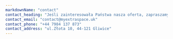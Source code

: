 ```yaml
---
markdownName: "contact"
contact_heading: "Jeśli zainteresowała Państwa nasza oferta, zapraszamy do kontaktu"
contact_email: "contact@myextraspace.uk"
contact_phone: "+44 7984 137 873"
contact_address: "ul.Złota 10, 44-121 Gliwice"
---
```

